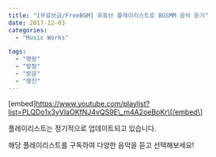 ```yaml
---
title: "[무료브금/FreeBGM] 유튜브 플레이리스트로 BGSMM 음악 듣기"
date: 2017-12-03
categories: 
  - "Music Works"

tags: 
  - "명랑"
  - "발랄"
  - "밝음"
  - "행진"
---
```


\[embed\]https://www.youtube.com/playlist?list=PLQDo1x3yVlaOKfNJ4vQS9E\_m4A2oeBoKr\[/embed\]

플레이리스트는 정기적으로 업데이트되고 있습니다.

해당 플레이리스트를 구독하여 다양한 음악을 듣고 선택해보세요!
